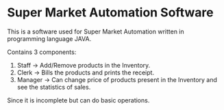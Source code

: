 # Super Market Automation Software

This is a software used for Super Market Automation written in programming language JAVA.

Contains 3 components:

1. Staff -> Add/Remove products in the Inventory.
2. Clerk -> Bills the products and prints the receipt.
3. Manager -> Can change price of products present in the Inventory and see the statistics of sales.

Since it is incomplete but can do basic operations.
